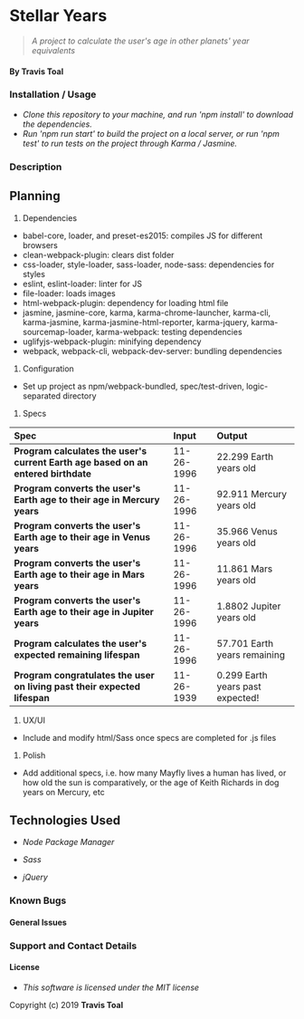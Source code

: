 # Stellar Years
> _A project to calculate the user's age in other planets' year equivalents_

#### By **Travis Toal**

### Installation / Usage
* _Clone this repository to your machine, and run 'npm install' to download the dependencies._
* _Run 'npm run start' to build the project on a local server, or run 'npm test' to run tests on the project through Karma / Jasmine._

### Description

## Planning

1. Dependencies
  * babel-core, loader, and preset-es2015: compiles JS for different browsers
  * clean-webpack-plugin: clears dist folder
  * css-loader, style-loader, sass-loader, node-sass: dependencies for styles
  * eslint, eslint-loader: linter for JS
  * file-loader: loads images
  * html-webpack-plugin: dependency for loading html file
  * jasmine, jasmine-core, karma, karma-chrome-launcher, karma-cli, karma-jasmine, karma-jasmine-html-reporter, karma-jquery, karma-sourcemap-loader, karma-webpack: testing dependencies
  * uglifyjs-webpack-plugin: minifying dependency
  * webpack, webpack-cli, webpack-dev-server: bundling dependencies

1. Configuration
  * Set up project as npm/webpack-bundled, spec/test-driven, logic-separated directory

1. Specs

  | Spec | Input | Output |
| :-------------     | :------------- | :------------- |
| **Program calculates the user's current Earth age based on an entered birthdate** | 11-26-1996 | 22.299 Earth years old |
| **Program converts the user's Earth age to their age in Mercury years** | 11-26-1996 | 92.911 Mercury years old |
| **Program converts the user's Earth age to their age in Venus years** | 11-26-1996 | 35.966 Venus years old |
| **Program converts the user's Earth age to their age in Mars years** | 11-26-1996 | 11.861 Mars years old |
| **Program converts the user's Earth age to their age in Jupiter years** | 11-26-1996 | 1.8802 Jupiter years old |
| **Program calculates the user's expected remaining lifespan** | 11-26-1996 | 57.701 Earth years remaining |
| **Program congratulates the user on living past their expected lifespan** | 11-26-1939 | 0.299 Earth years past expected! |

1. UX/UI
* Include and modify html/Sass once specs are completed for .js files

1. Polish
* Add additional specs, i.e. how many Mayfly lives a human has lived, or how old the sun is comparatively, or the age of Keith Richards in dog years on Mercury, etc

## Technologies Used

* _Node Package Manager_

* _Sass_

* _jQuery_

### Known Bugs


#### General Issues


### Support and Contact Details


#### License
* _This software is licensed under the MIT license_

Copyright (c) 2019 **Travis Toal**

